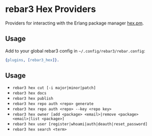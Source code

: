 rebar3 Hex Providers
=========================

Providers for interacting with the Erlang package manager [hex.pm](https://hex.pm/).


Usage
------

Add to your global rebar3 config in `~/.config/rebar3/rebar.config`:

```erlang
{plugins, [rebar3_hex]}.
```

Usage
--------

* `rebar3 hex cut [-i major|minor|patch]`
* `rebar3 hex docs`
* `rebar3 hex publish`
* `rebar3 hex repo auth <repo> generate`
* `rebar3 hex repo auth <repo> --key <repo key>`
* `rebar3 hex owner [add <package> <email>|remove <package> <email>|list <package>]`
* `rebar3 hex user [register|whoami|auth|deauth|reset_password]`
* `rebar3 hex search <term>`

